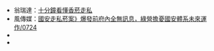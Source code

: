 - 翁瑞達：[十分鐘看懂香菸走私](https://www.facebook.com/permalink.php?story_fbid=2458883441011403&id=100006693133292)
- 風傳媒：[國安走私菸案》爆發前府內全無訊息，綠營擔憂國安體系未來運作/0724](https://www.storm.mg/article/1515209?utm_source=Line%E6%96%B0%E8%81%9E&utm_medium=%E6%96%B0%E8%81%9E%E9%BB%9E%E6%93%8A&utm_campaign=Line_today&srcid=7777772e73746f726d2e6d675f34303031346266383361356266313066_1564412489)
- 
- 



